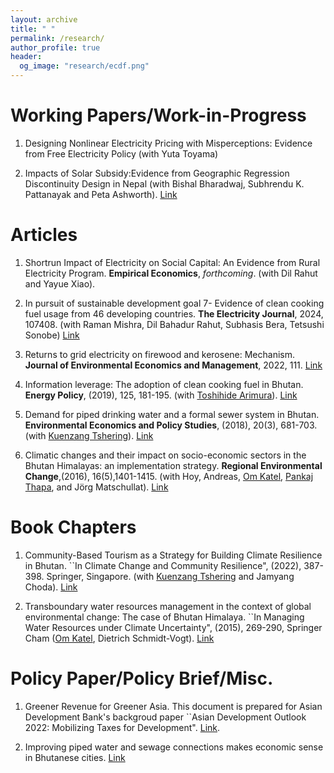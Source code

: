 ```yaml
---
layout: archive
title: " "
permalink: /research/
author_profile: true
header:
  og_image: "research/ecdf.png"
---
```


Working Papers/Work-in-Progress
================
1.  Designing Nonlinear Electricity Pricing with Misperceptions: Evidence from Free Electricity Policy (with Yuta Toyama)

1. Impacts of Solar Subsidy:Evidence from Geographic Regression Discontinuity Design in Nepal (with Bishal Bharadwaj, Subhrendu K. Pattanayak and Peta Ashworth). [Link](https://papers.ssrn.com/sol3/papers.cfm?abstract_id=3916331)



Articles
==========

1. Shortrun Impact of Electricity on Social Capital: An Evidence from Rural Electricity Program.  **Empirical Economics**, *forthcoming*.  (with Dil Rahut and Yayue Xiao). 

1. In pursuit of sustainable development goal 7- Evidence of clean cooking fuel usage from 46 developing countries. **The Electricity Journal**, 2024, 107408. (with Raman Mishra, Dil Bahadur Rahut, Subhasis Bera, Tetsushi Sonobe) [Link](https://www.sciencedirect.com/science/article/pii/S1040619024000435?via%3Dihub)

1. Returns to grid electricity on firewood and kerosene: Mechanism. **Journal of Environmental Economics and Management**, 2022, 111. [Link](https://doi.org/10.1016/j.jeem.2021.102606)

1. Information leverage: The adoption of clean cooking fuel in Bhutan. **Energy Policy**, (2019), 125, 181-195. (with [Toshihide Arimura](http://www.f.waseda.jp/arimura/en/publications.html)). [Link](https://doi.org/10.1016/j.enpol.2018.10.054)

1. Demand for piped drinking water and a formal sewer system in Bhutan. **Environmental Economics and Policy Studies**, (2018), 20(3), 681-703. (with [Kuenzang Tshering](https://www.ecu.edu.au/schools/science/research-students/profiles/postgraduate-research-students/mr-kuenzang-tshering?fbclid=IwAR3d391BKKh0LOujo23xds6pthqdrrQjQxaWhzRhkBaT-11Ml77UDUMpDwo)). [Link](https://doi.org/10.1007/s10018-018-0211-3)

1. Climatic changes and their impact on socio-economic sectors in the Bhutan Himalayas: an implementation strategy. **Regional Environmental Change**,(2016), 16(5),1401-1415. (with Hoy, Andreas, [Om Katel](https://scholar.google.com/citations?hl=en&user=7VKGhoAAAAAJ&view_op=list_works&alert_preview_top_rm=2&sortby=pubdate), [Pankaj Thapa](https://orcid.org/0000-0002-3890-6698), and Jörg Matschullat). [Link](https://link.springer.com/article/10.1007%2Fs10113-015-0868-0)


Book Chapters
=============

1. Community-Based Tourism as a Strategy for Building Climate Resilience in Bhutan. ``In Climate Change and Community Resilience", (2022), 387-398. Springer, Singapore. (with [Kuenzang Tshering](https://www.ecu.edu.au/schools/science/research-students/profiles/postgraduate-research-students/mr-kuenzang-tshering?fbclid=IwAR3d391BKKh0LOujo23xds6pthqdrrQjQxaWhzRhkBaT-11Ml77UDUMpDwo) and Jamyang Choda). [Link](https://scholar.google.com/scholar?hl=en&as_sdt=0%2C5&q=Community-Based+Tourism+as+a+Strategy+for+Building+Climate+Resilience+in+Bhutan&btnG=)

1. Transboundary water resources management in the context of global environmental change: The case of Bhutan Himalaya. ``In Managing Water Resources under Climate Uncertainty", (2015), 269-290, Springer Cham ([Om Katel](https://scholar.google.com/citations?hl=en&user=7VKGhoAAAAAJ&view_op=list_works&alert_preview_top_rm=2&sortby=pubdate), Dietrich Schmidt-Vogt). [Link](https://link.springer.com/chapter/10.1007/978-3-319-10467-6_13)



Policy Paper/Policy Brief/Misc.
=======================
1. Greener Revenue for Greener Asia. This document is prepared for Asian Development Bank's backgroud paper ``Asian Development Outlook 2022: Mobilizing Taxes for Development". [Link](https://www.adb.org/sites/default/files/institutional-document/782851/ado2022bp-green-revenues-greener-asia.pdf). 

1. Improving piped water and sewage connections makes economic sense in Bhutanese cities. [Link](http://www.sandeeonline.org/uploads/documents/abstract/1060_ABS_PB_90-15.pdf)




